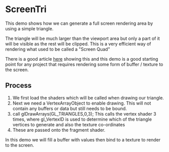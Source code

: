 # ScreenTri 

This demo shows how we can generate a full screen rendering area by using a simple triangle.

The triangle will be much larger than the viewport area but only a part of it will be visible as the rest will be clipped.  This is a very efficient way of rendering what used to be called a "Screen Quad"

There is a good article [here](https://rauwendaal.net/2014/06/14/rendering-a-screen-covering-triangle-in-opengl/) showing this and this demo is a good starting point for any project that requires rendering some form of buffer / texture to the screen.

## Process

1. We first load the shaders which will be called when drawing our triangle.
2. Next we need a VertexArrayObject to enable drawing. This will not contain any buffers or data but still needs to be bound.
3. call glDrawArrays(GL_TRIANGLES,0,3); This calls the vertex shader 3 times, where gl_VertexID is used to determine which of the triangle vertices to generate and also the texture co-ordinates
4. These are passed onto the fragment shader.

In this demo we will fill a buffer with values then bind to a texture to render to the screen.